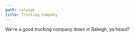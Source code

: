 ```yaml
---
path: raleigh
title: Trucking Company
---
```

We're a good trucking company down in Raleigh, ya heard?
